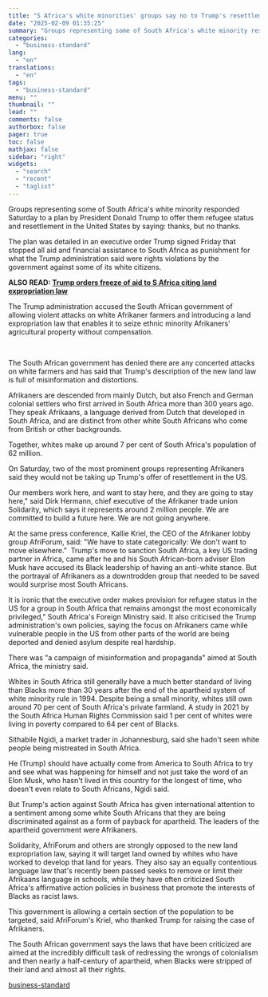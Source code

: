 ```yaml
---
title: "S Africa's white minorities' groups say no to Trump's resettlement offer"
date: "2025-02-09 01:35:25"
summary: "Groups representing some of South Africa's white minority responded Saturday to a plan by President Donald Trump to offer them refugee status and resettlement in the United States by saying: thanks, but no thanks. The plan was detailed in an executive order Trump signed Friday that stopped all aid and..."
categories:
  - "business-standard"
lang:
  - "en"
translations:
  - "en"
tags:
  - "business-standard"
menu: ""
thumbnail: ""
lead: ""
comments: false
authorbox: false
pager: true
toc: false
mathjax: false
sidebar: "right"
widgets:
  - "search"
  - "recent"
  - "taglist"
---
```


Groups representing some of South Africa's white minority responded Saturday to a plan by President Donald Trump to offer them refugee status and resettlement in the United States by saying: thanks, but no thanks.

The plan was detailed in an executive order Trump signed Friday that stopped all aid and financial assistance to South Africa as punishment for what the Trump administration said were rights violations by the government against some of its white citizens. 

**ALSO READ: [Trump orders freeze of aid to S Africa citing land expropriation law](/world-news/trump-orders-freeze-of-aid-to-s-africa-citing-land-expropriation-law-125020800056_1.html)**

The Trump administration accused the South African government of allowing violent attacks on white Afrikaner farmers and introducing a land expropriation law that enables it to seize ethnic minority Afrikaners' agricultural property without compensation.

 

The South African government has denied there are any concerted attacks on white farmers and has said that Trump's description of the new land law is full of misinformation and distortions.

Afrikaners are descended from mainly Dutch, but also French and German colonial settlers who first arrived in South Africa more than 300 years ago. They speak Afrikaans, a language derived from Dutch that developed in South Africa, and are distinct from other white South Africans who come from British or other backgrounds.

Together, whites make up around 7 per cent of South Africa's population of 62 million.

On Saturday, two of the most prominent groups representing Afrikaners said they would not be taking up Trump's offer of resettlement in the US.

Our members work here, and want to stay here, and they are going to stay here," said Dirk Hermann, chief executive of the Afrikaner trade union Solidarity, which says it represents around 2 million people. We are committed to build a future here. We are not going anywhere.

At the same press conference, Kallie Kriel, the CEO of the Afrikaner lobby group AfriForum, said: "We have to state categorically: We don't want to move elsewhere." 
Trump's move to sanction South Africa, a key US trading partner in Africa, came after he and his South African-born adviser Elon Musk have accused its Black leadership of having an anti-white stance. But the portrayal of Afrikaners as a downtrodden group that needed to be saved would surprise most South Africans.

It is ironic that the executive order makes provision for refugee status in the US for a group in South Africa that remains amongst the most economically privileged," South Africa's Foreign Ministry said. It also criticised the Trump administration's own policies, saying the focus on Afrikaners came while vulnerable people in the US from other parts of the world are being deported and denied asylum despite real hardship.

There was "a campaign of misinformation and propaganda" aimed at South Africa, the ministry said.

Whites in South Africa still generally have a much better standard of living than Blacks more than 30 years after the end of the apartheid system of white minority rule in 1994. Despite being a small minority, whites still own around 70 per cent of South Africa's private farmland. A study in 2021 by the South Africa Human Rights Commission said 1 per cent of whites were living in poverty compared to 64 per cent of Blacks.

Sithabile Ngidi, a market trader in Johannesburg, said she hadn't seen white people being mistreated in South Africa.

He (Trump) should have actually come from America to South Africa to try and see what was happening for himself and not just take the word of an Elon Musk, who hasn't lived in this country for the longest of time, who doesn't even relate to South Africans, Ngidi said.

But Trump's action against South Africa has given international attention to a sentiment among some white South Africans that they are being discriminated against as a form of payback for apartheid. The leaders of the apartheid government were Afrikaners.

Solidarity, AfriForum and others are strongly opposed to the new land expropriation law, saying it will target land owned by whites who have worked to develop that land for years. They also say an equally contentious language law that's recently been passed seeks to remove or limit their Afrikaans language in schools, while they have often criticized South Africa's affirmative action policies in business that promote the interests of Blacks as racist laws.

This government is allowing a certain section of the population to be targeted, said AfriForum's Kriel, who thanked Trump for raising the case of Afrikaners.

The South African government says the laws that have been criticized are aimed at the incredibly difficult task of redressing the wrongs of colonialism and then nearly a half-century of apartheid, when Blacks were stripped of their land and almost all their rights.

[business-standard](https://www.business-standard.com/world-news/s-africa-s-white-minorities-groups-say-no-to-trump-s-resettlement-offer-125020801516_1.html)
